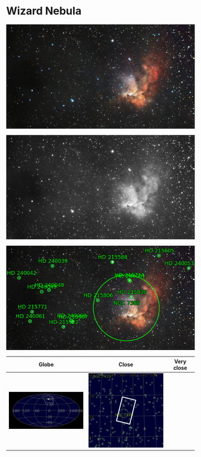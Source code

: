 # Wizard Nebula
![IMG](../Imaging//Original/Wizard_Nebula.jpg)



![IMG](../Imaging//Grayscale/Wizard_Nebula.jpg)

![IMG](../Imaging//Annotated/Wizard_Nebula_Annotated.jpg)

| Globe | Close | Very close |
| ----- | ----- | ----- |
![IMG](../Imaging//Annotated/Wizard_Nebula_Close.jpg) |![IMG](../Imaging//Annotated/Wizard_Nebula_Closer.jpg) |